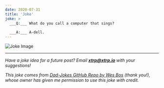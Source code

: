 ```yaml
---
date: 2020-07-31
title: 'Joke'
joke: >
  ___Q:___ What do you call a computer that sings?
  
  ___A:___ A-dell.
---
```


![Joke Image](https://private.xtrp.io/projects/DailyDeveloperJokes/public_image_server/images/5e12590f4ba3c.png)

---
*Have a joke idea for a future post? Email **[xtrp@xtrp.io](mailto:xtrp@xtrp.io)** with your suggestions!*

*This joke comes from [Dad-Jokes GitHub Repo by Wes Bos](https://github.com/wesbos/dad-jokes) (thank you!), whose owner has given me permission to use this joke with credit.*

<!-- 
Joke text:
**Q:** What do you call a computer that sings?

**A:** A-dell.
 -->

